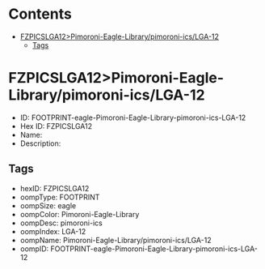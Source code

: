 



Contents
========

* [FZPICSLGA12>Pimoroni-Eagle-Library/pimoroni-ics/LGA-12](#fzpicslga12pimoroni-eagle-librarypimoroni-icslga-12)
	* [Tags](#tags)

# FZPICSLGA12>Pimoroni-Eagle-Library/pimoroni-ics/LGA-12

- ID: FOOTPRINT-eagle-Pimoroni-Eagle-Library-pimoroni-ics-LGA-12
- Hex ID: FZPICSLGA12
- Name: 
- Description: 

## Tags

- hexID: FZPICSLGA12
- oompType: FOOTPRINT
- oompSize: eagle
- oompColor: Pimoroni-Eagle-Library
- oompDesc: pimoroni-ics
- oompIndex: LGA-12
- oompName: Pimoroni-Eagle-Library/pimoroni-ics/LGA-12
- oompID: FOOTPRINT-eagle-Pimoroni-Eagle-Library-pimoroni-ics-LGA-12
